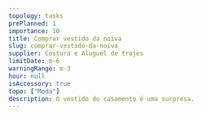 ```yaml
---
topology: tasks
prePlanned: 1
importance: 10
title: Comprar vestido da noiva
slug: comprar-vestido-da-noiva
supplier: Costura e Aluguel de trajes
limitDate: m-6
warningRange: m-3
hour: null
isAccessory: true
topo: ["Moda"]
description: O vestido do casamento é uma surpresa.
---
```

